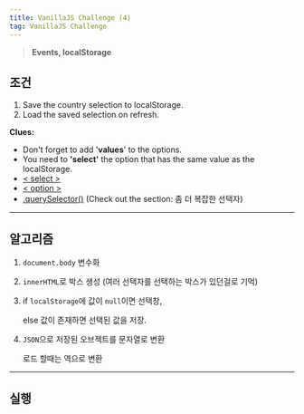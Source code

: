 ```yaml
---
title: VanillaJS Challenge (4)
tag: VanillaJS Challenge
---
```




> **Events, localStorage**

## 조건

1. Save the country selection to localStorage.
2. Load the saved selection on refresh.

**Clues:**

- Don't forget to add '**values**' to the options.
- You need to **'select'** the option that has the same value as the localStorage.
- [< select >](https://developer.mozilla.org/ko/docs/Web/API/HTMLElement/change_event)
- [< option >](https://developer.mozilla.org/ko/docs/Web/HTML/Element/option)
- [.querySelector()](https://developer.mozilla.org/ko/docs/Web/API/Document/querySelector) (Check out the section: 좀 더 복잡한 선택자)



---

## 알고리즘

1. `document.body` 변수화

2. `innerHTML`로 박스 생성 (여러 선택자를 선택하는 박스가 있던걸로 기억)

3. if `localStorage`에 값이 `null`이면 선택창,

   else 값이 존재하면 선택된 값을 저장.

4. `JSON`으로 저장된 오브젝트를 문자열로 변환

   로드 할때는 역으로 변환



---

## 실행



